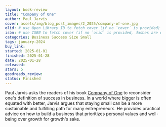 ```yaml
---
layout: book-review
title: "Company of One"
author: Paul Jarvis
cover: assets/img/blog_post_images/2_2025/company-of-one.jpg
olid: # use Open Library ID to fetch cover (if no `cover` is provided)
isbn: # use ISBN to fetch cover (if no `olid` is provided, dashes are optional)
categories: Business Success Size Small
tags: january-2024
buy_link:
started: 2025-01-01
finished: 2025-01-28
date: 2025-01-28
released: 
stars: 5
goodreads_review: 
status: Finished
---
```


Paul Jarvis asks the readers of his book [Company of One](https://www.amazon.com/Company-One-Staying-Small-Business/dp/1328972356) to reconsider one's definition of success in business. In a world where bigger is often equated with better, Jarvis argues that staying small can be a more sustainable and fulfilling path for many entrepreneurs. He provides practical advice on how to build a business that prioritizes personal values and well-being over growth for growth's sake.